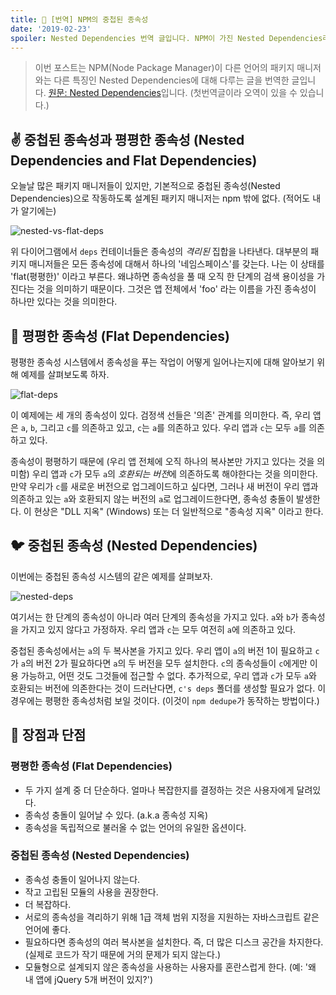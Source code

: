 ```yaml
---
title: 📘 [번역] NPM의 중첩된 종속성
date: '2019-02-23'
spoiler: Nested Dependencies 번역 글입니다. NPM이 가진 Nested Dependencies라는 특성에 대해 알아봅시다.
---
```


> 이번 포스트는 NPM(Node Package Manager)이 다른 언어의 패키지 매니저와는 다른 특징인 Nested Dependencies에 대해 다루는 글을 번역한 글입니다. [원문: Nested Dependencies](https://maxogden.com/nested-dependencies.html)입니다. (첫번역글이라 오역이 있을 수 있습니다.)

## ✌ 중첩된 종속성과 평평한 종속성 (Nested Dependencies and Flat Dependencies)

오늘날 많은 패키지 매니저들이 있지만, 기본적으로 중첩된 종속성(Nested Dependencies)으로 작동하도록 설계된 패키지 매니저는 npm 밖에 없다. (적어도 내가 알기에는)

![nested-vs-flat-deps](https://maxogden.com/media/nested-vs-flat-deps.png)

위 다이어그램에서 `deps` 컨테이너들은 종속성의 *격리된* 집합을 나타낸다. 대부분의 패키지 매니저들은 모든 종속성에 대해서 하나의 '네임스페이스'를 갖는다. 나는 이 상태를 'flat(평평한)' 이라고 부른다. 왜냐하면 종속성을 풀 때 오직 한 단계의 검색 용이성을 가진다는 것을 의미하기 때문이다. 그것은 앱 전체에서 'foo' 라는 이름을 가진 종속성이 하나만 있다는 것을 의미한다.

## 🥙 평평한 종속성 (Flat Dependencies)

평평한 종속성 시스템에서 종속성을 푸는 작업이 어떻게 일어나는지에 대해 알아보기 위해 예제를 살펴보도록 하자.

![flat-deps](https://maxogden.com/media/flat-deps.png)

이 예제에는 세 개의 종속성이 있다. 검정색 선들은 '의존' 관계를 의미한다. 즉, 우리 앱은 `a`, `b`, 그리고 `c`를 의존하고 있고, `c`는 `a`를 의존하고 있다. 우리 앱과 `c`는 모두 `a`를 의존하고 있다.

종속성이 평평하기 때문에 (우리 앱 전체에 오직 하나의 복사본만 가지고 있다는 것을 의미함) 우리 앱과 `c`가 모두 `a`의 *호환되는 버전*에 의존하도록 해야한다는 것을 의미한다. 만약 우리가 `c`를 새로운 버전으로 업그레이드하고 싶다면, 그러나 새 버전이 우리 앱과 의존하고 있는 `a`와 호환되지 않는 버전의 `a`로 업그레이드한다면, 종속성 충돌이 발생한다. 이 현상은 "DLL 지옥" (Windows) 또는 더 일반적으로 "종속성 지옥" 이라고 한다.

## 🐦 중첩된 종속성 (Nested Dependencies)

이번에는 중첩된 종속성 시스템의 같은 예제를 살펴보자.

![nested-deps](https://maxogden.com/media/nested-deps.png)

여기서는 한 단계의 종속성이 아니라 여러 단계의 종속성을 가지고 있다. `a`와 `b`가 종속성을 가지고 있지 않다고 가정하자. 우리 앱과 `c`는 모두 여전히 `a`에 의존하고 있다.

중첩된 종속성에서는 `a`의 두 복사본을 가지고 있다. 우리 앱이 `a`의 버전 1이 필요하고 `c`가 `a`의 버전 2가 필요하다면 `a`의 두 버전을 모두 설치한다. `c`의 종속성들이 `c`에게만 이용 가능하고, 어떤 것도 그것들에 접근할 수 없다. 추가적으로, 우리 앱과 `c`가 모두 `a`와 호환되는 버전에 의존한다는 것이 드러난다면, `c's deps` 폴더를 생성할 필요가 없다. 이 경우에는 평평한 종속성처럼 보일 것이다. (이것이 `npm dedupe`가 동작하는 방법이다.)

## 🔖 장점과 단점

### 평평한 종속성 (Flat Dependencies)

* 두 가지 설계 중 더 단순하다. 얼마나 복잡한지를 결정하는 것은 사용자에게 달려있다.
* 종속성 충돌이 일어날 수 있다. (a.k.a 종속성 지옥)
* 종속성을 독립적으로 불러올 수 없는 언어의 유일한 옵션이다.

### 중첩된 종속성 (Nested Dependencies)

* 종속성 충돌이 일어나지 않는다.
* 작고 고립된 모듈의 사용을 권장한다.
* 더 복잡하다.
* 서로의 종속성을 격리하기 위해 1급 객체 범위 지정을 지원하는 자바스크립트 같은 언어에 좋다.
* 필요하다면 종속성의 여러 복사본을 설치한다. 즉, 더 많은 디스크 공간을 차지한다. (실제로 코드가 작기 때문에 거의 문제가 되지 않는다.)
* 모듈형으로 설계되지 않은 종속성을 사용하는 사용자를 혼란스럽게 한다. (예: '왜 내 앱에 jQuery 5개 버전이 있지?')
